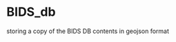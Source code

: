 BIDS_db
=======

storing a copy of the BIDS DB contents in geojson format


<script src="https://embed.github.com/view/geojson/wilkic/BIDS_db/master/bids_db.geojson"></script>
